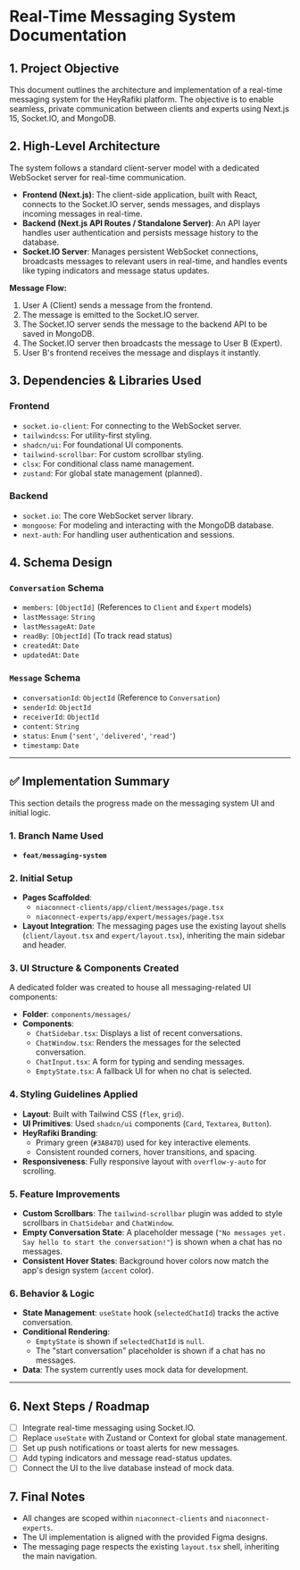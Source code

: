 # Real-Time Messaging System Documentation

## 1. Project Objective

This document outlines the architecture and implementation of a real-time messaging system for the HeyRafiki platform. The objective is to enable seamless, private communication between clients and experts using Next.js 15, Socket.IO, and MongoDB.

## 2. High-Level Architecture

The system follows a standard client-server model with a dedicated WebSocket server for real-time communication.

- **Frontend (Next.js)**: The client-side application, built with React, connects to the Socket.IO server, sends messages, and displays incoming messages in real-time.
- **Backend (Next.js API Routes / Standalone Server)**: An API layer handles user authentication and persists message history to the database.
- **Socket.IO Server**: Manages persistent WebSocket connections, broadcasts messages to relevant users in real-time, and handles events like typing indicators and message status updates.

**Message Flow:**

1.  User A (Client) sends a message from the frontend.
2.  The message is emitted to the Socket.IO server.
3.  The Socket.IO server sends the message to the backend API to be saved in MongoDB.
4.  The Socket.IO server then broadcasts the message to User B (Expert).
5.  User B's frontend receives the message and displays it instantly.

## 3. Dependencies & Libraries Used

### Frontend

- `socket.io-client`: For connecting to the WebSocket server.
- `tailwindcss`: For utility-first styling.
- `shadcn/ui`: For foundational UI components.
- `tailwind-scrollbar`: For custom scrollbar styling.
- `clsx`: For conditional class name management.
- `zustand`: For global state management (planned).

### Backend

- `socket.io`: The core WebSocket server library.
- `mongoose`: For modeling and interacting with the MongoDB database.
- `next-auth`: For handling user authentication and sessions.

## 4. Schema Design

### `Conversation` Schema

- `members`: `[ObjectId]` (References to `Client` and `Expert` models)
- `lastMessage`: `String`
- `lastMessageAt`: `Date`
- `readBy`: `[ObjectId]` (To track read status)
- `createdAt`: `Date`
- `updatedAt`: `Date`

### `Message` Schema

- `conversationId`: `ObjectId` (Reference to `Conversation`)
- `senderId`: `ObjectId`
- `receiverId`: `ObjectId`
- `content`: `String`
- `status`: `Enum` (`'sent'`, `'delivered'`, `'read'`)
- `timestamp`: `Date`

---

## ✅ Implementation Summary

This section details the progress made on the messaging system UI and initial logic.

### 1. Branch Name Used

- **`feat/messaging-system`**

### 2. Initial Setup

- **Pages Scaffolded**:
  - `niaconnect-clients/app/client/messages/page.tsx`
  - `niaconnect-experts/app/expert/messages/page.tsx`
- **Layout Integration**: The messaging pages use the existing layout shells (`client/layout.tsx` and `expert/layout.tsx`), inheriting the main sidebar and header.

### 3. UI Structure & Components Created

A dedicated folder was created to house all messaging-related UI components:

- **Folder**: `components/messages/`
- **Components**:
  - `ChatSidebar.tsx`: Displays a list of recent conversations.
  - `ChatWindow.tsx`: Renders the messages for the selected conversation.
  - `ChatInput.tsx`: A form for typing and sending messages.
  - `EmptyState.tsx`: A fallback UI for when no chat is selected.

### 4. Styling Guidelines Applied

- **Layout**: Built with Tailwind CSS (`flex`, `grid`).
- **UI Primitives**: Used `shadcn/ui` components (`Card`, `Textarea`, `Button`).
- **HeyRafiki Branding**:
  - Primary green (`#3AB47D`) used for key interactive elements.
  - Consistent rounded corners, hover transitions, and spacing.
- **Responsiveness**: Fully responsive layout with `overflow-y-auto` for scrolling.

### 5. Feature Improvements

- **Custom Scrollbars**: The `tailwind-scrollbar` plugin was added to style scrollbars in `ChatSidebar` and `ChatWindow`.
- **Empty Conversation State**: A placeholder message (`"No messages yet. Say hello to start the conversation!"`) is shown when a chat has no messages.
- **Consistent Hover States**: Background hover colors now match the app's design system (`accent` color).

### 6. Behavior & Logic

- **State Management**: `useState` hook (`selectedChatId`) tracks the active conversation.
- **Conditional Rendering**:
  - `EmptyState` is shown if `selectedChatId` is `null`.
  - The "start conversation" placeholder is shown if a chat has no messages.
- **Data**: The system currently uses mock data for development.

---

## 6. Next Steps / Roadmap

- [ ] Integrate real-time messaging using Socket.IO.
- [ ] Replace `useState` with Zustand or Context for global state management.
- [ ] Set up push notifications or toast alerts for new messages.
- [ ] Add typing indicators and message read-status updates.
- [ ] Connect the UI to the live database instead of mock data.

## 7. Final Notes

- All changes are scoped within `niaconnect-clients` and `niaconnect-experts`.
- The UI implementation is aligned with the provided Figma designs.
- The messaging page respects the existing `layout.tsx` shell, inheriting the main navigation.
